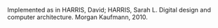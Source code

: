 Implemented as in HARRIS, David; HARRIS, Sarah L. Digital design and computer architecture. Morgan Kaufmann, 2010.
